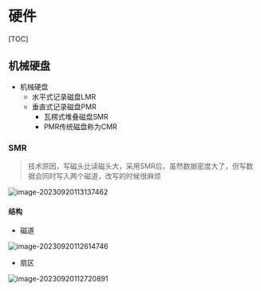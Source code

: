 # 硬件

[TOC]

## 机械硬盘

-  机械硬盘
    - 水平式记录磁盘LMR
    - 垂直式记录磁盘PMR
        - 瓦楞式堆叠磁盘SMR
        - PMR传统磁盘称为CMR

### SMR

> 技术原因，写磁头比读磁头大，采用SMR后，虽然数据密度大了，但写数据会同时写入两个磁道，改写的时候很麻烦

![image-20230920113137462](https://typora-notes-codervv.oss-cn-shanghai.aliyuncs.com/img_for_typora/202309201131504.png)

#### 结构

- 磁道

![image-20230920112614746](https://typora-notes-codervv.oss-cn-shanghai.aliyuncs.com/img_for_typora/202309201129407.png)



- 扇区

![image-20230920112720891](https://typora-notes-codervv.oss-cn-shanghai.aliyuncs.com/img_for_typora/202309201127996.png)
